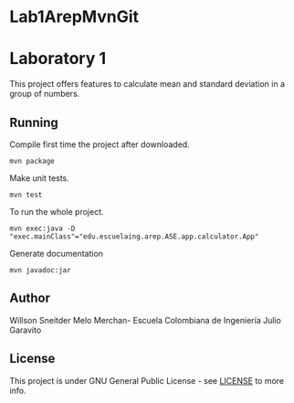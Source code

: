 # Lab1ArepMvnGit

# Laboratory 1
This project offers features to calculate mean and standard deviation in a group of numbers.

## Running

Compile first time the project after downloaded.

    mvn package

Make unit tests.

    mvn test

To run the whole project.

    mvn exec:java -D "exec.mainClass"="edu.escuelaing.arep.ASE.app.calculator.App"

Generate documentation

    mvn javadoc:jar

## Author
Willson Sneitder Melo Merchan- Escuela Colombiana de Ingeniería Julio Garavito

## License
This project is under GNU General Public License - see [LICENSE](https://github.com/swilsonmelo/Lab1ArepMvnGit/blob/master/LICENSE) to more info.

